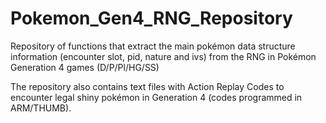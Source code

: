# Pokemon_Gen4_RNG_Repository
Repository of functions that extract the main pokémon data structure information (encounter slot, pid, nature and ivs) from the RNG in Pokémon Generation 4 games (D/P/Pl/HG/SS)

The repository also contains text files with Action Replay Codes to encounter legal shiny pokémon in Generation 4 (codes programmed in ARM/THUMB).
